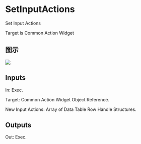 # SetInputActions

Set Input Actions

Target is Common Action Widget

## 图示

![]($-20221218-18202039.png)

## Inputs

In: Exec.

Target: Common Action Widget Object Reference.

New Input Actions: Array of Data Table Row Handle Structures.  

## Outputs

Out: Exec.

